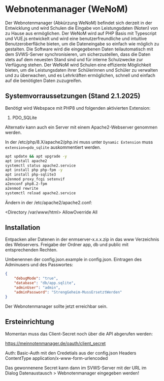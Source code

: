 # Webnotenmanager (WeNoM)

Der Webnotenmanager (Abkürzung WeNoM) befindet sich derzeit in der Entwicklung und wird Schulen die Eingabe von Leistungsdaten (Noten) von zu Hause aus ermöglichen. Der WeNoM wird auf PHP Basis mit Typescript und VUE.js entwickelt und wird eine benutzerfreundliche und intuitive Benutzeroberfläche bieten, um die Dateneingabe so einfach wie möglich zu gestalten. Die Software wird die eingegebenen Daten teilautomatisch mit dem SVWS-Server synchronisieren, um sicherzustellen, dass die Daten stets auf dem neuesten Stand sind und für interne Schulzwecke zur Verfügung stehen. Der WeNoM wird Schulen eine effiziente Möglichkeit bieten, um die Leistungsdaten ihrer Schülerinnen und Schüler zu verwalten und zu überwachen, und es Lehrkräften ermöglichen, schnell und einfach auf die benötigten Daten zuzugreifen.

## Systemvorraussetzungen (Stand 2.1.2025)

Benötigt wird Webspace mit PHP8 und folgenden aktivierten Extension:
1. PDO_SQLite

Alternativ kann auch ein Server mit einem Apache2-Webserver genommen werden.

In der /etc/php/8.X/apache2/php.ini muss unter ``` Dynamic Extension ``` muss ``` extension=pdo_sqlite ``` auskommentiert werden.

``` bash
apt update && apt upgrade -y
apt install apache2
systemctl status apache2.service 
apt install php php-fpm -y
apt install php-sqlite3
a2enmod proxy_fcgi setenvif
a2enconf php8.2-fpm
a2enmod rewrite
systemctl reload apache2.service 
```

Ändern in der /etc/apache2/apache2.conf:

<Directory /var/www/html>
    AllowOverride All
</Directory>

## Installation

Entpacken aller Datenen in der enmserver-x.x.x.zip in das www Verzeichnis des Webservers.
Freigabe der Ordner app, db und public mit entsprechenden Rechten.

Umbenennen der config.json.example in config.json.
Eintragen des Adminusers und des Passwortes:

```json
{
	"debugMode": "true",
	"database": "db/app.sqlite",
	"adminUser": "admin",
	"adminPassword": "StrengGeheim-MussErsetztWerden"
}
```

Der Webnotenmanager sollte jetzt erreichbar sein.

## Ersteinrichtung

Momentan muss das Client-Secret noch über die API abgerufen werden:

https://meinnotenmanager.de/oauth/client_secret

Auth: Basic-Auth mit den Credetials aus der config.json
Headers ContentType application/x-www-form-urlencoded

Das gewonnenene Secret kann dann im SVWS-Server mit der URL im Dialog Datenaustausch > Webnotenmanager eingegeben werden!


